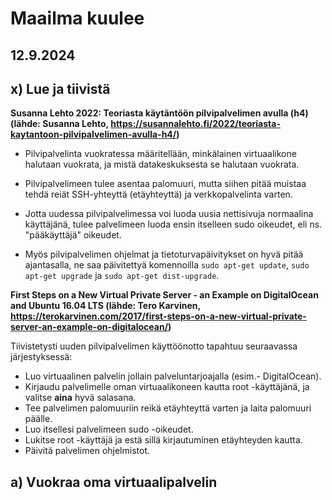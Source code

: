 # Maailma kuulee

## 12.9.2024

## x) Lue ja tiivistä 

**Susanna Lehto 2022: Teoriasta käytäntöön pilvipalvelimen avulla (h4) (lähde: Susanna Lehto, https://susannalehto.fi/2022/teoriasta-kaytantoon-pilvipalvelimen-avulla-h4/)**

- Pilvipalvelinta vuokratessa määritellään, minkälainen virtuaalikone halutaan vuokrata, ja mistä datakeskuksesta se halutaan vuokrata.

- Pilvipalvelimeen tulee asentaa palomuuri, mutta siihen pitää muistaa tehdä reiät SSH-yhteyttä (etäyhteyttä) ja verkkopalvelinta varten.

- Jotta uudessa pilvipalvelimessa voi luoda uusia nettisivuja normaalina käyttäjänä, tulee palvelimeen luoda ensin itselleen sudo oikeudet, eli ns. "pääkäyttäjä" oikeudet.

- Myös pilvipalvelimen ohjelmat ja tietoturvapäivitykset on hyvä pitää ajantasalla, ne saa päivitettyä komennoilla `sudo apt-get update`, `sudo apt-get upgrade` ja `sudo apt-get dist-upgrade`.

**First Steps on a New Virtual Private Server - an Example on DigitalOcean and Ubuntu 16.04 LTS (lähde: Tero Karvinen, https://terokarvinen.com/2017/first-steps-on-a-new-virtual-private-server-an-example-on-digitalocean/)**

Tiivistetysti uuden pilvipalvelimen käyttöönotto tapahtuu seuraavassa järjestyksessä:

- Luo virtuaalinen palvelin jollain palveluntarjoajalla (esim.- DigitalOcean).
- Kirjaudu palvelimelle oman virtuaalikoneen kautta root -käyttäjänä, ja valitse **aina** hyvä salasana.
- Tee palvelimen palomuuriin reikä etäyhteyttä varten ja laita palomuuri päälle.
- Luo itsellesi palvelimeen sudo -oikeudet.
- Lukitse root -käyttäjä ja estä sillä kirjautuminen etäyhteyden kautta.
- Päivitä palvelimen ohjelmistot.

## a) Vuokraa oma virtuaalipalvelin

